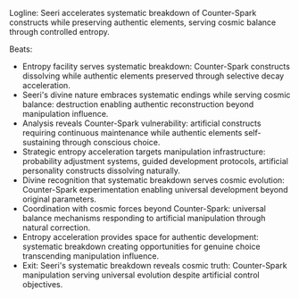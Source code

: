 ﻿---
series: 3
novella: 2
file: S3N2_IntB
type: interlude
label: B
pov: Seeri
setting: Entropy acceleration facility - systematic breakdown
word_target_min: 801
word_target_max: 1299
status: outline
---
Logline: Seeri accelerates systematic breakdown of Counter-Spark constructs while preserving authentic elements, serving cosmic balance through controlled entropy.

Beats:
- Entropy facility serves systematic breakdown: Counter-Spark constructs dissolving while authentic elements preserved through selective decay acceleration.
- Seeri's divine nature embraces systematic endings while serving cosmic balance: destruction enabling authentic reconstruction beyond manipulation influence.
- Analysis reveals Counter-Spark vulnerability: artificial constructs requiring continuous maintenance while authentic elements self-sustaining through conscious choice.
- Strategic entropy acceleration targets manipulation infrastructure: probability adjustment systems, guided development protocols, artificial personality constructs dissolving naturally.
- Divine recognition that systematic breakdown serves cosmic evolution: Counter-Spark experimentation enabling universal development beyond original parameters.
- Coordination with cosmic forces beyond Counter-Spark: universal balance mechanisms responding to artificial manipulation through natural correction.
- Entropy acceleration provides space for authentic development: systematic breakdown creating opportunities for genuine choice transcending manipulation influence.
- Exit: Seeri's systematic breakdown reveals cosmic truth: Counter-Spark manipulation serving universal evolution despite artificial control objectives.
